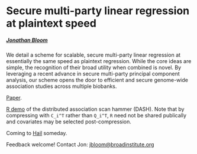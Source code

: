 # Secure multi-party linear regression at plaintext speed
##### [Jonathan Bloom](https://www.broadinstitute.org/bios/jonathan-bloom)

We detail a scheme for scalable, secure multi-party linear regression at essentially the same speed as plaintext regression. While the core ideas are simple, the recognition of their broad utility when combined is novel. By leveraging a recent advance in secure multi-party principal component analysis, our scheme opens the door to efficient and secure genome-wide association studies across multiple biobanks.

[Paper](https://arxiv.org/pdf/1901.09531.pdf).

[R demo](https://github.com/jbloom22/DASH/blob/master/dash.r) of the distributed association scan hammer (DASH). Note that by compressing with `C_i^T` rather than `Q_i^T`, `R` need not be shared publically and covariates may be selected post-compression.

Coming to [Hail](https://hail.is/about.html) someday.

Feedback welcome! Contact Jon: jbloom@broadinstitute.org

